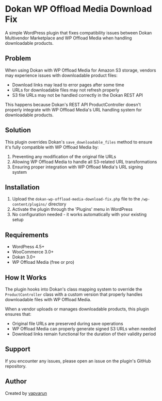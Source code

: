 # Dokan WP Offload Media Download Fix

A simple WordPress plugin that fixes compatibility issues between Dokan Multivendor Marketplace and WP Offload Media when handling downloadable products.

## Problem

When using Dokan with WP Offload Media for Amazon S3 storage, vendors may experience issues with downloadable product files:
- Download links may lead to error pages after some time
- URLs for downloadable files may not refresh properly
- S3 file URLs may not be handled correctly in the Dokan REST API

This happens because Dokan's REST API ProductController doesn't properly integrate with WP Offload Media's URL handling system for downloadable products.

## Solution

This plugin overrides Dokan's `save_downloadable_files` method to ensure it's fully compatible with WP Offload Media by:

1. Preventing any modification of the original file URLs
2. Allowing WP Offload Media to handle all S3-related URL transformations 
3. Ensuring proper integration with WP Offload Media's URL signing system

## Installation

1. Upload the `dokan-wp-offload-media-download-fix.php` file to the `/wp-content/plugins/` directory
2. Activate the plugin through the 'Plugins' menu in WordPress
3. No configuration needed - it works automatically with your existing setup

## Requirements

- WordPress 4.5+
- WooCommerce 3.0+
- Dokan 3.0+
- WP Offload Media (free or pro)

## How It Works

The plugin hooks into Dokan's class mapping system to override the `ProductController` class with a custom version that properly handles downloadable files with WP Offload Media.

When a vendor uploads or manages downloadable products, this plugin ensures that:
- Original file URLs are preserved during save operations
- WP Offload Media can properly generate signed S3 URLs when needed
- Download links remain functional for the duration of their validity period

## Support

If you encounter any issues, please open an issue on the plugin's GitHub repository.

## Author

Created by [vapvarun](https://github.com/vapvarun)
